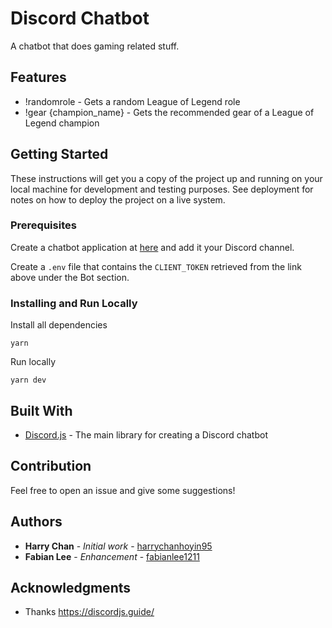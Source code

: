 # Discord Chatbot

A chatbot that does gaming related stuff.

## Features
* !randomrole - Gets a random League of Legend role
* !gear {champion_name} - Gets the recommended gear of a League of Legend champion

## Getting Started

These instructions will get you a copy of the project up and running on your local machine for development and testing purposes. See deployment for notes on how to deploy the project on a live system.

### Prerequisites

Create a chatbot application at [here](https://discordapp.com/developers/applications) and add it your Discord channel.

Create a `.env` file that contains the `CLIENT_TOKEN` retrieved from the link above under the Bot section.


### Installing and Run Locally

Install all dependencies

```
yarn
```

Run locally

```
yarn dev
```


## Built With

* [Discord.js](https://discord.js.org/) - The main library for creating a Discord chatbot


## Contribution

Feel free to open an issue and give some suggestions!

## Authors

* **Harry Chan** - *Initial work* - [harrychanhoyin95](https://github.com/harrychanhoyin95)
* **Fabian Lee** - *Enhancement* - [fabianlee1211](https://github.com/fabianlee1211)



## Acknowledgments

* Thanks https://discordjs.guide/
